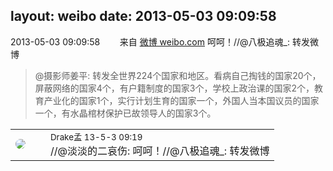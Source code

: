 layout: weibo
date: 2013-05-03 09:09:58
---
<meta name="referrer" content="no-referrer" />

2013-05-03 09:09:58  &nbsp;&nbsp;&nbsp;&nbsp;&nbsp;&nbsp; 来自 <a href="http://weibo.com/" rel="nofollow">微博 weibo.com</a>
呵呵！//@八极追魂_: 转发微博
>  @摄影师姜平: 转发全世界224个国家和地区。看病自己掏钱的国家20个，屏蔽网络的国家4个，有户籍制度的国家3个，学校上政治课的国家2个，教育产业化的国家1个，实行计划生育的国家一个，外国人当本国议员的国家一个，有水晶棺材保护已故领导人的国家3个。 ​​​

<table style="width: 100%;">
  <tr>
    <td style="width: 40px;"><img style="border-radius:50%" src="https://tva2.sinaimg.cn/crop.52.55.553.553.50/483c94a3jw1eblo5ch8jxj20j60pnjwq.jpg?KID=imgbed,tva&Expires=1624466940&ssig=QmSXlfCCdP"></td>
    <td colspan="2"><small>Drake孟 13-5-3 09:19</small><br/>//@淡淡的二哀伤: 呵呵！//@八极追魂_: 转发微博</td>
  </tr>
</table>
